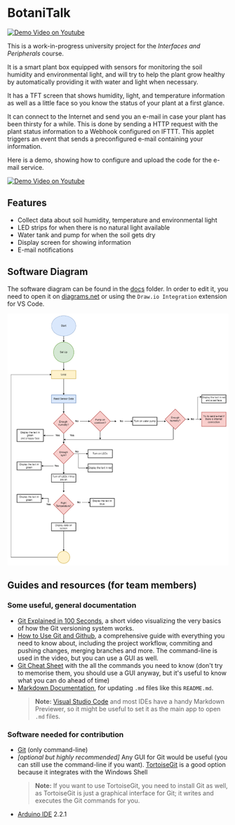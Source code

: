 # **BotaniTalk**

[![Demo Video on Youtube](https://img.shields.io/badge/Open%20Documentation-blue?style=flat&logo=microsoftword&logoColor=white&labelColor=2B579A&color=blue)](https://github.com/andreeabrezuica/Botani-Talk/blob/main/docs/Botani-Talk%20project%20CIP%20III.docx)


This is a work-in-progress university project for the _Interfaces and Peripherals_ course.

It is a smart plant box equipped with sensors for monitoring the soil humidity and environmental light, and will try to help the plant grow healthy by automatically providing it with water and light when necessary.

It has a TFT screen that shows humidity, light, and temperature information as well as a little face so you know the status of your plant at a first glance.

It can connect to the Internet and send you an e-mail in case your plant has been thirsty for a while. This is done by sending a HTTP request with the plant status information to a Webhook configured on IFTTT. This applet triggers an event that sends a preconfigured e-mail containing your information.

Here is a demo, showing how to configure and upload the code for the e-mail service.

[![Demo Video on Youtube](https://img.youtube.com/vi/J2iVHypZ2Co/0.jpg)](https://www.youtube.com/watch?v=J2iVHypZ2Co&ab)

## Features

- Collect data about soil humidity, temperature and environmental light
- LED strips for when there is no natural light available
- Water tank and pump for when the soil gets dry
- Display screen for showing information
- E-mail notifications

## Software Diagram

The software diagram can be found in the [docs](https://github.com/andreeabrezuica/Botani-Talk/tree/main/docs) folder. In order to edit it, you need to open it on [diagrams.net](https://app.diagrams.net/?src=about) or using the `Draw.io Integration` extension for VS Code.

![Software Diagram](./docs/software_diagram_v2.drawio.png)

## Guides and resources (for team members)

### Some useful, general documentation

- [Git Explained in 100 Seconds](https://youtu.be/hwP7WQkmECE), a short video visualizing the very basics of how the Git versioning system works.
- [How to Use Git and Github](https://youtu.be/HkdAHXoRtos), a comprehensive guide with everything you need to know about, including the project workflow, commiting and pushing changes, merging branches and more. The command-line is used in the video, but you can use a GUI as well.
- [Git Cheat Sheet](https://education.github.com/git-cheat-sheet-education.pdf) with the all the commands you need to know (don't try to memorise them, you should use a GUI anyway, but it's useful to know what you can do ahead of time)
- [Markdown Documentation](https://docs.github.com/en/get-started/writing-on-github/getting-started-with-writing-and-formatting-on-github/basic-writing-and-formatting-syntax), for updating `.md` files like this `README.md`.
  > **Note:** [Visual Studio Code](https://code.visualstudio.com/download) and most IDEs have a handy Markdown Previewer, so it might be useful to set it as the main app to open `.md` files.

### Software needed for contribution

- [Git](https://git-scm.com/download/win) (only command-line)
- _[optional but highly recommended]_ Any GUI for Git would be useful (you can still use the command-line if you want). [TortoiseGit](https://tortoisegit.org/) is a good option because it integrates with the Windows Shell
  > **Note:** If you want to use TortoiseGit, you need to install Git as well, as TortoiseGit is just a graphical interface for Git; it writes and executes the Git commands for you.
- [Arduino IDE](https://www.arduino.cc/en/software) 2.2.1
